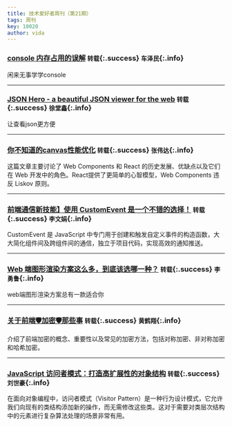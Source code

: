 ```yaml
---
title: 技术爱好者周刊（第21期）
tags: 周刊
key: 10020
author: vida
---
```


### [console 内存占用的误解](https://juejin.cn/post/7298294389478162484) `转载`{:.success} `车泽民`{:.info}

闲来无事学学console

---

### [JSON Hero - a beautiful JSON viewer for the web](https://jsonhero.io/) `转载`{:.success} `徐堂鑫`{:.info}

让查看json更方便

---

### [你不知道的canvas性能优化](https://mp.weixin.qq.com/s/3uwxhUeSH1M0IWr-aTU2zA) `转载`{:.success} `张伟达`{:.info}

这篇文章主要讨论了 Web Components 和 React 的历史发展、优缺点以及它们在 Web 开发中的角色。React提供了更简单的心智模型，Web Components 违反 Liskov 原则。


---

### [前端通信新技能】使用 CustomEvent 是一个不错的选择！](https://juejin.cn/post/7419127047538655259) `转载`{:.success} `李文娟`{:.info}

CustomEvent 是 JavaScript 中专门用于创建和触发自定义事件的构造函数，大大简化组件间及跨组件间的通信，独立于项目代码，实现高效的通知推送。

---

### [Web 端图形渲染方案这么多，到底该选哪一种？](https://mp.weixin.qq.com/s/IN-1rk9dE0J_7QHAswqD4A) `转载`{:.success} `李勇鲁`{:.info}

web端图形渲染方案总有一款适合你

---

### [关于前端🛡️加密🛡️那些事](https://juejin.cn/post/7387220458176528419) `转载`{:.success} `黄鹤翔`{:.info}

介绍了前端加密的概念、重要性以及常见的加密方法，包括对称加密、非对称加密和哈希加密。

---

### [JavaScript 访问者模式：打造高扩展性的对象结构](https://juejin.cn/post/7412906006537388071) `转载`{:.success} `刘世豪`{:.info}

在面向对象编程中，访问者模式（Visitor Pattern）是一种行为设计模式，它允许我们向现有的类结构添加新的操作，而无需修改这些类。这对于需要对类层次结构中的元素进行复杂算法处理的场景非常有用。
